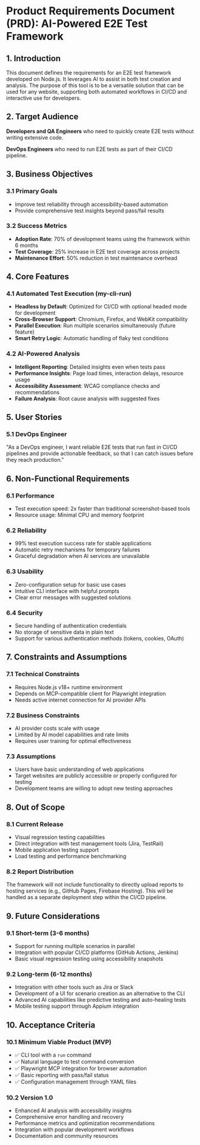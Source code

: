 # Product Requirements Document (PRD): AI-Powered E2E Test Framework

## 1. Introduction

This document defines the requirements for an E2E test framework developed on Node.js. It leverages AI to assist in both test creation and analysis. The purpose of this tool is to be a versatile solution that can be used for any website, supporting both automated workflows in CI/CD and interactive use for developers.

## 2. Target Audience

**Developers and QA Engineers** who need to quickly create E2E tests without writing extensive code.

**DevOps Engineers** who need to run E2E tests as part of their CI/CD pipeline.

## 3. Business Objectives

### 3.1 Primary Goals

- Improve test reliability through accessibility-based automation
- Provide comprehensive test insights beyond pass/fail results

### 3.2 Success Metrics

- **Adoption Rate**: 70% of development teams using the framework within 6 months
- **Test Coverage**: 25% increase in E2E test coverage across projects
- **Maintenance Effort**: 50% reduction in test maintenance overhead

## 4. Core Features

### 4.1 Automated Test Execution (my-cli-run)

- **Headless by Default**: Optimized for CI/CD with optional headed mode for development
- **Cross-Browser Support**: Chromium, Firefox, and WebKit compatibility
- **Parallel Execution**: Run multiple scenarios simultaneously (future feature)
- **Smart Retry Logic**: Automatic handling of flaky test conditions

### 4.2 AI-Powered Analysis

- **Intelligent Reporting**: Detailed insights even when tests pass
- **Performance Insights**: Page load times, interaction delays, resource usage
- **Accessibility Assessment**: WCAG compliance checks and recommendations
- **Failure Analysis**: Root cause analysis with suggested fixes

## 5. User Stories

### 5.1 DevOps Engineer

"As a DevOps engineer, I want reliable E2E tests that run fast in CI/CD pipelines and provide actionable feedback, so that I can catch issues before they reach production."

## 6. Non-Functional Requirements

### 6.1 Performance

- Test execution speed: 2x faster than traditional screenshot-based tools
- Resource usage: Minimal CPU and memory footprint

### 6.2 Reliability

- 99% test execution success rate for stable applications
- Automatic retry mechanisms for temporary failures
- Graceful degradation when AI services are unavailable

### 6.3 Usability

- Zero-configuration setup for basic use cases
- Intuitive CLI interface with helpful prompts
- Clear error messages with suggested solutions

### 6.4 Security

- Secure handling of authentication credentials
- No storage of sensitive data in plain text
- Support for various authentication methods (tokens, cookies, OAuth)

## 7. Constraints and Assumptions

### 7.1 Technical Constraints

- Requires Node.js v18+ runtime environment
- Depends on MCP-compatible client for Playwright integration
- Needs active internet connection for AI provider APIs

### 7.2 Business Constraints

- AI provider costs scale with usage
- Limited by AI model capabilities and rate limits
- Requires user training for optimal effectiveness

### 7.3 Assumptions

- Users have basic understanding of web applications
- Target websites are publicly accessible or properly configured for testing
- Development teams are willing to adopt new testing approaches

## 8. Out of Scope

### 8.1 Current Release

- Visual regression testing capabilities
- Direct integration with test management tools (Jira, TestRail)
- Mobile application testing support
- Load testing and performance benchmarking

### 8.2 Report Distribution

The framework will not include functionality to directly upload reports to hosting services (e.g., GitHub Pages, Firebase Hosting). This will be handled as a separate deployment step within the CI/CD pipeline.

## 9. Future Considerations

### 9.1 Short-term (3-6 months)

- Support for running multiple scenarios in parallel
- Integration with popular CI/CD platforms (GitHub Actions, Jenkins)
- Basic visual regression testing using accessibility snapshots

### 9.2 Long-term (6-12 months)

- Integration with other tools such as Jira or Slack
- Development of a UI for scenario creation as an alternative to the CLI
- Advanced AI capabilities like predictive testing and auto-healing tests
- Mobile testing support through Appium integration

## 10. Acceptance Criteria

### 10.1 Minimum Viable Product (MVP)

- ✅ CLI tool with a `run` command
- ✅ Natural language to test command conversion
- ✅ Playwright MCP integration for browser automation
- ✅ Basic reporting with pass/fail status
- ✅ Configuration management through YAML files

### 10.2 Version 1.0

- Enhanced AI analysis with accessibility insights
- Comprehensive error handling and recovery
- Performance metrics and optimization recommendations
- Integration with popular development workflows
- Documentation and community resources
